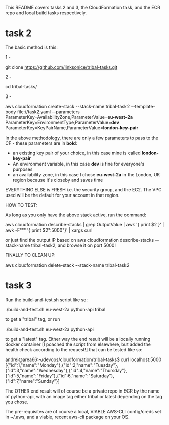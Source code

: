 This README covers tasks 2 and 3, the CloudFormation task, and the ECR repo and local build tasks respectively. 

# task 2

The basic method is this:

1 -

git clone https://github.com/linksonice/tribal-tasks.git

2 - 

cd tribal-tasks/

3 - 

aws cloudformation create-stack --stack-name tribal-task2 --template-body file://task2.yaml --parameters ParameterKey=AvailabilityZone,ParameterValue=**eu-west-2a** ParameterKey=EnvironmentType,ParameterValue=**dev** ParameterKey=KeyPairName,ParameterValue=**london-key-pair**

In the above methodology, there are only a few parameters to pass to the CF - these parameters are in **bold**:

- an existing key pair of your choice, in this case mine is called **london-key-pair**
- An environment variable, in this case **dev** is fine for everyone's purposes
- an availability zone, in this case I chose **eu-west-2a** in the London, UK region because it's closeby and saves time

EVERYTHING ELSE is FRESH i.e. the security group, and the EC2. The VPC used will be the default for your account in that region.

HOW TO TEST:

As long as you only have the above stack active, run the command:

aws cloudformation describe-stacks | grep OutputValue | awk '{ print $2 }' | awk -F"\"" '{ print $2":5000"}' | xargs curl

or just find the output IP based on aws cloudformation describe-stacks --stack-name tribal-task2, and browse it on port 5000!

FINALLY TO CLEAN UP:

aws cloudformation delete-stack --stack-name tribal-task2

# task 3

Run the build-and-test.sh script like so:

./build-and-test.sh eu-west-2a python-api tribal

to get a "tribal" tag, or run

./build-and-test.sh eu-west-2a python-api 

to get a "latest" tag. Either way the end result will be a locally running docker container [I poached the script from elsewhere, but added the health check according to the request!] that can be tested like so:

andrei@area66:~/devops/cloudformation/tribal-tasks$ curl localhost:5000
[{"id":1,"name":"Monday"},{"id":2,"name":"Tuesday"},{"id":3,"name":"Wednesday"},{"id":4,"name":"Thursday"},{"id":5,"name":"Friday"},{"id":6,"name":"Saturday"},{"id":7,"name":"Sunday"}]

The OTHER end result will of course be a private repo in ECR by the name of python-api, with an image tag either tribal or latest depending on the tag you chose. 

The pre-requisites are of course a local, VIABLE AWS-CLI config/creds set in ~/.aws, and a viable, recent aws-cli package on your OS.
 
